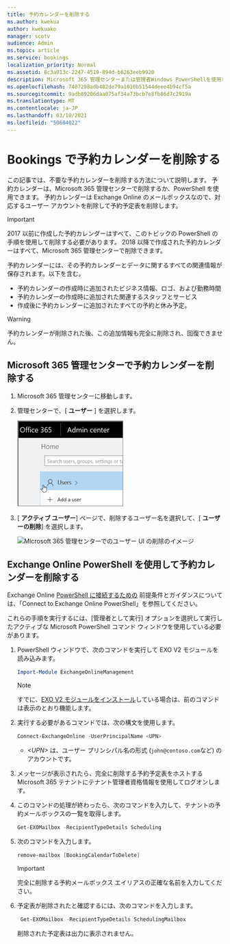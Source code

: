 ```yaml
---
title: 予約カレンダーを削除する
ms.author: kwekua
author: kwekuako
manager: scotv
audience: Admin
ms.topic: article
ms.service: bookings
localization_priority: Normal
ms.assetid: 8c3a913c-2247-4519-894d-b6263eeb9920
description: Microsoft 365 管理センターまたは管理者Windows PowerShellを使用して、予約カレンダーを削除します。
ms.openlocfilehash: 7407298adb402de79a1010b51544deee4b94cf5a
ms.sourcegitcommit: 9adb89206daa075af34a73bcb7e8fb86d7c2919a
ms.translationtype: MT
ms.contentlocale: ja-JP
ms.lasthandoff: 03/10/2021
ms.locfileid: "50604022"
---
```

# <a name="delete-a-booking-calendar-in-bookings"></a>Bookings で予約カレンダーを削除する

この記事では、不要な予約カレンダーを削除する方法について説明します。 予約カレンダーは、Microsoft 365 管理センターで削除するか、PowerShell を使用できます。 予約カレンダーは Exchange Online のメールボックスなので、対応するユーザー アカウントを削除して予約予定表を削除します。

> [!IMPORTANT]
> 2017 以前に作成した予約カレンダーはすべて、このトピックの PowerShell の手順を使用して削除する必要があります。 2018 以降で作成された予約カレンダーはすべて、Microsoft 365 管理センターで削除できます。

予約カレンダーには、その予約カレンダーとデータに関するすべての関連情報が保存されます。以下を含む。

- 予約カレンダーの作成時に追加されたビジネス情報、ロゴ、および勤務時間
- 予約カレンダーの作成時に追加された関連するスタッフとサービス
- 作成後に予約カレンダーに追加されたすべての予約と休み予定。

> [!WARNING]
> 予約カレンダーが削除された後、この追加情報も完全に削除され、回復できません。

## <a name="delete-a-booking-calendar-in-the-microsoft-365-admin-center"></a>Microsoft 365 管理センターで予約カレンダーを削除する

1. Microsoft 365 管理センターに移動します。

1. 管理センターで、[ **ユーザー** ] を選択します。

   ![Microsoft 365 管理センターのユーザー UI のイメージ](../media/bookings-admin-center-users.png)

1. [ **アクティブ ユーザー**] ページで、削除するユーザー名を選択して、[ **ユーザーの削除**] を選択します。

   ![Microsoft 365 管理センターでのユーザー UI の削除のイメージ](../media/bookings-delete-user.png)

## <a name="delete-a-booking-calendar-using-exchange-online-powershell"></a>Exchange Online PowerShell を使用して予約カレンダーを削除する

Exchange Online [PowerShell に接続するための](https://docs.microsoft.com/powershell/exchange/exchange-online-powershell-v2?view=exchange-ps) 前提条件とガイダンスについては、「Connect to Exchange Online PowerShell」を参照してください。

これらの手順を実行するには、[管理者として実行] オプションを選択して実行したアクティブな Microsoft PowerShell コマンド ウィンドウを使用している必要があります。

1. PowerShell ウィンドウで、次のコマンドを実行して EXO V2 モジュールを読み込みます。

   ```powershell
   Import-Module ExchangeOnlineManagement
   ```

   > [!NOTE]
   > すでに、[EXO V2 モジュールをインストール](https://docs.microsoft.com/powershell/exchange/exchange-online-powershell-v2?view=exchange-ps#install-and-maintain-the-exo-v2-module)している場合は、前のコマンドは表示のとおり機能します。
   
2. 実行する必要があるコマンドでは、次の構文を使用します。

   ```powershell
   Connect-ExchangeOnline -UserPrincipalName <UPN> 
   ```

   - _\<UPN\>_ は、ユーザー プリンシパル名の形式 (`john@contoso.com`など) のアカウントです。

3. メッセージが表示されたら、完全に削除する予約予定表をホストする Microsoft 365 テナントにテナント管理者資格情報を使用してログオンします。

4. このコマンドの処理が終わったら、次のコマンドを入力して、テナントの予約メールボックスの一覧を取得します。

   ```powershell
   Get-EXOMailbox -RecipientTypeDetails Scheduling
   ```

5. 次のコマンドを入力します。

   ```powershell
   remove-mailbox [BookingCalendarToDelete]
   ```

   > [!IMPORTANT]
   > 完全に削除する予約メールボックス エイリアスの正確な名前を入力してください。

6. 予定表が削除されたと確認するには、次のコマンドを入力します。

   ```powershell
    Get-EXOMailbox -RecipientTypeDetails SchedulingMailbox
   ```

   削除された予定表は出力に表示されません。
